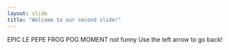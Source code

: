 ```yaml
---
layout: slide
title: "Welcome to our second slide!"
---
```

EPIC LE PEPE FROG POG MOMENT not funny
Use the left arrow to go back!
